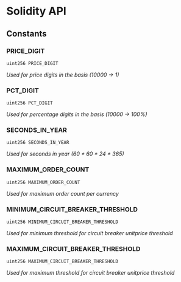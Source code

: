 # Solidity API

## Constants

### PRICE_DIGIT

```solidity
uint256 PRICE_DIGIT
```

_Used for price digits in the basis (10000 -> 1)_

### PCT_DIGIT

```solidity
uint256 PCT_DIGIT
```

_Used for percentage digits in the basis (10000 -> 100%)_

### SECONDS_IN_YEAR

```solidity
uint256 SECONDS_IN_YEAR
```

_Used for seconds in year (60 * 60 * 24 * 365)_

### MAXIMUM_ORDER_COUNT

```solidity
uint256 MAXIMUM_ORDER_COUNT
```

_Used for maximum order count per currency_

### MINIMUM_CIRCUIT_BREAKER_THRESHOLD

```solidity
uint256 MINIMUM_CIRCUIT_BREAKER_THRESHOLD
```

_Used for minimum threshold for circuit breaker unitprice threshold_

### MAXIMUM_CIRCUIT_BREAKER_THRESHOLD

```solidity
uint256 MAXIMUM_CIRCUIT_BREAKER_THRESHOLD
```

_Used for maximum threshold for circuit breaker unitprice threshold_

